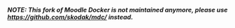 *__NOTE: This fork of Moodle Docker is not maintained anymore, please use https://github.com/skodak/mdc/ instead.__*
